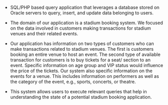 -  SQL/PHP based query application that leverages a database stored on Oracle servers
to query, insert, and update data belonging to users.

-  The domain of our application is a stadium booking system. We focused on the
data involved in customers making transactions for stadium venues and their related
events.

-  Our application has information on two types of customers who can make
transactions related to stadium venues. The first is customers booking an entire
venue to host an event. The second type of available transaction
for customers is to buy tickets for a seat/ section to an event. Specific
information on age group and VIP status would influence the price of the tickets. Our system
also specific information on the events for a venue. This includes
information on performers as well as the category of the event, e.g., sports,
concerts, or theatre.

-  This system allows users to execute relevant queries that help in understanding the state of a
potential stadium booking application.
